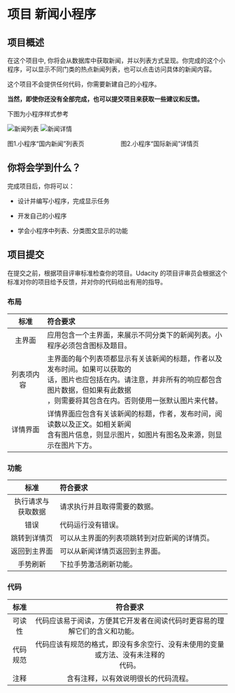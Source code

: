 项目 新闻小程序
=====

项目概述
----

在这个项目中, 你将会从数据库中获取新闻，并以列表方式呈现。你完成的这个小程序，可以显示不同门类的热点新闻列表，也可以点击访问具体的新闻内容。

这个项目不会提供任何代码，你需要新建自己的小程序。

**当然，即使你还没有全部完成，也可以提交项目来获取一些建议和反馈。**

下图为小程序样式参考

![新闻列表](https://raw.githubusercontent.com/udacity/cn-wechat-weather/default-1-1/news_project/%E6%96%B0%E9%97%BB%E5%88%97%E8%A1%A8.png)
![新闻详情](https://raw.githubusercontent.com/udacity/cn-wechat-weather/default-1-1/news_project/%E6%96%B0%E9%97%BB%E8%AF%A6%E6%83%85.png)

图1.小程序“国内新闻”列表页&emsp; &nbsp; &nbsp; &nbsp; &emsp; &nbsp; &nbsp; &nbsp; 图2.小程序“国际新闻”详情页



你将会学到什么？
----

完成项目后，你将可以：

*  设计并编写小程序，完成显示任务

*  开发自己的小程序

*  学会小程序中列表、分类图文显示的功能


项目提交
-----
在提交之前，根据项目评审标准检查你的项目。Udacity 的项目评审员会根据这个标准对你的项目给予反馈，并对你的代码给出有用的指导。

### 布局
|    标准    | 符合要求                                                     |
| :--------: | :----------------------------------------------------------- |
|   主界面   | 应用包含一个主界面，来展示不同分类下的新闻列表。小程序必须包含图标及题目。 |
| 列表项内容 &nbsp;&nbsp;| 主界面的每个列表项都显示有关该新闻的标题，作者以及发布时间。如果可以获取的<br>话，图片也应包括在内。请注意，并非所有的响应都包含图片数据，但如果有此数据<br>，则需要将其包含在内。否则使用一张默认图片来代替。 |
|  详情界面  | 详情界面应包含有关该新闻的标题，作者，发布时间，阅读数以及正文。如相关新闻<br>含有图片信息，则显示图片，如图片有图名及来源，则显示在图片下方。 |

### 功能
|          标准          | 符合要求                                     |
| :--------------------: | :------------------------------------------- |
| 执行请求与<br>获取数据 | 请求执行并且取得需要的数据。                 |
|          错误          | 代码运行没有错误。                           |
|      跳转到详情页      | 可以从主界面的列表项跳转到对应新闻的详情页。 &nbsp;&nbsp;&nbsp;&nbsp;|
|      返回到主界面      | 可以从新闻详情页返回到主界面。               |
|        手势刷新        | 下拉手势激活刷新功能。                       |

### 代码
|   标准   |                           符合要求                           |
| :------: | :----------------------------------------------------------: |
|  可读性  | 代码应该易于阅读，方便其它开发者在阅读代码时更容易的理解它们的含义和功能。&nbsp;&nbsp;&nbsp;&nbsp;&nbsp;&nbsp;&nbsp;&nbsp;&nbsp;&nbsp;&nbsp;&nbsp;&nbsp;&nbsp;&nbsp;&nbsp;&nbsp;&nbsp;&nbsp;&nbsp;&nbsp;&nbsp;&nbsp;&nbsp;&nbsp;&nbsp;&nbsp;&nbsp; |
| 代码规范 | 代码应该有规范的格式，即没有多余空行、没有未使用的变量或方法、没有未注释的<br>代码。 |
|   注释   |             含有注释，以有效说明很长的代码流程。             |


